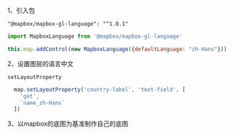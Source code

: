 1、引入包

`"@mapbox/mapbox-gl-language": "^1.0.1"`

```js
import MapboxLanguage from '@mapbox/mapbox-gl-language'

this.map.addControl(new MapboxLanguage({defaultLanguage: "zh-Hans"}))

```

2、设置图层的语言中文

`setLayoutProperty`

```js
  map.setLayoutProperty('country-label', 'text-field', [
    'get',
    `name_zh-Hans`
  ])
```

3、以mapbox的底图为基准制作自己的底图
